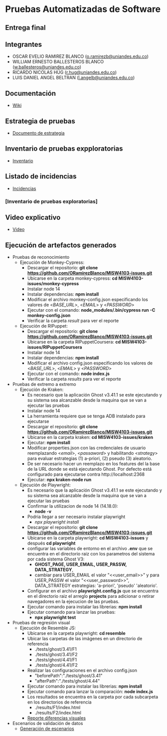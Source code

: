 # Pruebas Automatizadas de Software

## Entrega final

## Integrantes
- OSCAR EVELIO RAMIREZ BLANCO (o.ramirezb@uniandes.edu.co)
- WILLIAM ERNESTO BALLESTEROS BLANCO (w.ballesteros@uniandes.edu.co)
- RICARDO NICOLAS HÜG (r.hug@uniandes.edu.co)
- LUIS DANIEL ANGEL BELTRAN (l.angelb@uniandes.edu.co)

## Documentación
-  [Wiki](https://github.com/ORamirezBlanco/MISW4103-issues/wiki)

## Estrategia de pruebas
-  [Documento de estrategia](https://uniandes-my.sharepoint.com/:w:/r/personal/o_ramirezb_uniandes_edu_co/Documents/Q2/pruebas/w8/presupuesto.docx?d=w83a6ab5c6acb4f18b52350610ba0441d&csf=1&web=1&e=PdbZgI)

## Inventario de pruebas expploratorias
- [Inventario](https://github.com/ORamirezBlanco/MISW4103-issues/files/11559317/inventario-pruebas-exploratorias.xlsx)

## Listado de incidencias
-  [Incidencias](https://github.com/ORamirezBlanco/MISW4103-issues/issues?page=1&q=error)

### [Inventario de pruebas exploratorias]

## Video explicativo
-  [Video](https://uniandes-my.sharepoint.com/:v:/g/personal/l_angelb_uniandes_edu_co/Eds37erAjTRAksf7Vis6BrgBo_l3N-t3wCvrnEgCwceCag?e=s3MvIf)

## Ejecución de artefactos generados
- Pruebas de reconocimiento
  - Ejecución de Monkey-Cypress:
    - Descargar el repositorio:
      **git clone https://github.com/ORamirezBlanco/MISW4103-issues.git**
    - Ubicarse en la carpeta monkey-cypress:
      **cd MISW4103-issues/monkey-cypress**
    - Instalar node 14
    - Instalar dependencias:
      **npm install**
    - Modificar el archivo monkey-config.json especificando los valores de <*BASE_URL*>, <*EMAIL*> y <*PASSWORD*>
    - Ejecutar con el comando:
      **node_modules/.bin/cypress  run -C monkey-config.json**
    - Verificar la carpeta *result* para ver el reporte
  - Ejecución de RIPuppet:
    - Descargar el repositorio:
      **git clone https://github.com/ORamirezBlanco/MISW4103-issues.git**
    - Ubicarse en la carpeta RIPuppetCoursera:
      **cd MISW4103-issues/RIPuppetCoursera**
    - Instalar node 14
    - Instalar dependencias:
      **npm install**
    - Modificar el archivo config.json especificando los valores de <*BASE_URL*>, <*EMAIL*> y <*PASSWORD*>
    - Ejecutar con el comando:
      **node index.js**
    - Verificar la carpeta *results* para ver el reporte
- Pruebas de extremo a extremo
  - Ejecución de Kraken:
    - Es necesario que la aplicación Ghost v3.41.1 se este ejecutando y su sistema sea alcanzable desde la maquina que se van a ejecutar las pruebas
    - Instalar node 14
    - La herramienta requiere que se tenga ADB instalado para ejecutarse
    - Descargar el repositorio:
      **git clone https://github.com/ORamirezBlanco/MISW4103-issues.git**
    - Ubicarse en la carpeta kraken:
      **cd MISW4103-issues/kraken**
    - Ejecutar: 
      **npm install**
    - Modificar properties.json con las credenciales de usuario reemplazando <*email*>, <*passaword*> y habilitando <*strategy*> para evaluar estrategias (1) a-priori, (2) pseudo (3) aleatorio. 
    - De ser necesario hacer un reemplazo en los features del la base de la URL donde se está ejecutando Ghost. Por defecto está configurado para ejecutarse contra http://localhost:2368
    - Ejecutar: **npx kraken-node run**
  - Ejecución de Playwright:
    - Es necesario que la aplicación Ghost v3.41.1 se este ejecutando y su sistema sea alcanzable desde la maquina que se van a ejecutar las pruebas  
    - Confirmar la utilizacion de node 14 (14.18.0):
      - **node -v**
    - Podria llegar a ser necesario instalar playwright
      - *npx playwright install*
    - Descargar el repositorio:
      **git clone https://github.com/ORamirezBlanco/MISW4103-issues.git**
    - Ubicarse en la carpeta playwright:
      **cd MISW4103-issues** y después **cd playwright**
    - configurar las variables de entorno en el archivo **.env** que se encuentra en el directorio raiz con los parametros del sistema por cada sistema Ghost V3:
      - **GHOST_PAGE, USER_EMAIL, USER_PASSW, DATA_STRATEGY**, 
      - cambiar para USER_EMAIL el valor "<<user_email>>" y para USER_PASSW el valor "<<user_password>>", DATA_STRATEGY estrategias: 'a-priori', 'pseudo' 'aleatorio'.
    - Configurar en el archivo **playwright.config.js** que se encuentra en el directorio raiz el arreglo **projects** para adicionar o retirar navegadores en la ejecucion de las pruebas.
    - Ejecutar comando para instalar las librerias:
      **npm install**
    - Ejecutar comando para lanzar las pruebas:
      - **npx playwright test**
- Pruebas de regresión visual
  - Ejecución de Resemble JS:
    - Ubicarse en la carpeta playwright:
      **cd resemble** 
    - Ubicar las carpetas de las imágenes en un directorio de referencia 
      - ./tests/ghost/3.41/F1
      - ./tests/ghost/3.41/F2
      - ./tests/ghost/4.41/F1
      - ./tests/ghost/4.41/F2
    - Realizar las configuraciones en el archivo config.json
        - "beforePath":"./tests/ghost/3.41"
        - "afterPath":"./tests/ghost/4.44"
    - Ejecutar comando para instalar las librerias:
      **npm install**
    - Ejecutar comando para lanzar la comparación:
      **node index.js**
    - Los resultados se encuentra en la carpeta por cada subcarpeta en los directorios de referencia
      - ./results/F1/index.html  
      - ./results/F2/index.html
    - [Reporte diferencias visuales](https://github.com/ORamirezBlanco/MISW4103-issues/issues)
- Escenarios de validación de datos
  - [Generación de escenarios](https://github.com/ORamirezBlanco/MISW4103-issues/wiki/Descripci%C3%B3n-de-c%C3%B3mo-los-120-escenarios-son-generados)

